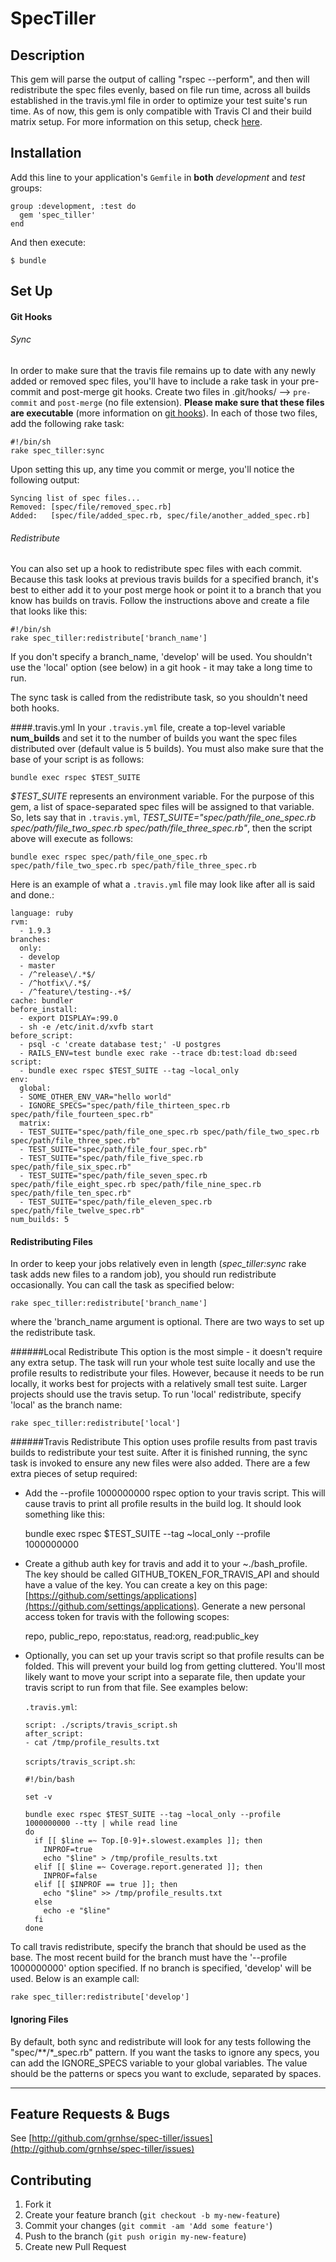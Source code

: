 # SpecTiller

## Description
This gem will parse the output of calling "rspec --perform", and then will redistribute the spec files evenly, based on file run time, across all builds established in the travis.yml file in order to optimize your test suite's run time. As of now, this gem is only compatible with Travis CI and their build matrix setup. For more information on this setup, check [here](http://docs.travis-ci.com/user/build-configuration/#The-Build-Matrix).

## Installation

Add this line to your application's ``Gemfile`` in **both** *development* and *test* groups:  

    group :development, :test do  
      gem 'spec_tiller'  
    end

And then execute:  

    $ bundle

## Set Up

#### Git Hooks

###### Sync

In order to make sure that the travis file remains up to date with any newly added or removed spec files, you'll have to include a rake task in your pre-commit and post-merge git hooks. Create two files in .git/hooks/ --> ``pre-commit`` and ``post-merge`` (no file extension). **Please make sure that these files are executable** (more information on [git hooks](http://git-scm.com/book/en/Customizing-Git-Git-Hooks)). In each of those two files, add the following rake task:  

    #!/bin/sh  
    rake spec_tiller:sync

Upon setting this up, any time you commit or merge, you'll notice the following output:  

    Syncing list of spec files...  
    Removed: [spec/file/removed_spec.rb]  
    Added:   [spec/file/added_spec.rb, spec/file/another_added_spec.rb]

###### Redistribute

You can also set up a hook to redistribute spec files with each commit. Because this task looks at previous travis builds for a specified branch, it's best to either add it to your post merge hook or point it to a branch that you know has builds on travis. Follow the instructions above and create a file that looks like this:

    #!/bin/sh
    rake spec_tiller:redistribute['branch_name']

If you don't specify a branch_name, 'develop' will be used. You shouldn't use the 'local' option (see below) in a git hook - it may take a long time to run.

The sync task is called from the redistribute task, so you shouldn't need both hooks.

####.travis.yml
In your ``.travis.yml`` file, create a top-level variable **num_builds** and set it to the number of builds you want the spec files distributed over (default value is 5 builds). You must also make sure that the base of your script is as follows:

    bundle exec rspec $TEST_SUITE

*$TEST_SUITE* represents an environment variable. For the purpose of this gem, a list of space-separated spec files will be assigned to that variable. So, lets say that in ``.travis.yml``, *TEST_SUITE="spec/path/file_one_spec.rb spec/path/file_two_spec.rb spec/path/file_three_spec.rb"*, then the script above will execute as follows:  

    bundle exec rspec spec/path/file_one_spec.rb spec/path/file_two_spec.rb spec/path/file_three_spec.rb

Here is an example of what a ``.travis.yml`` file may look like after all is said and done.:  

    language: ruby
    rvm:
      - 1.9.3
    branches:
      only:
      - develop
      - master
      - /^release\/.*$/
      - /^hotfix\/.*$/
      - /^feature\/testing-.+$/
    cache: bundler
    before_install:
      - export DISPLAY=:99.0
      - sh -e /etc/init.d/xvfb start
    before_script:
      - psql -c 'create database test;' -U postgres
      - RAILS_ENV=test bundle exec rake --trace db:test:load db:seed
    script:
      - bundle exec rspec $TEST_SUITE --tag ~local_only
    env:
      global:
      - SOME_OTHER_ENV_VAR="hello world"
      - IGNORE_SPECS="spec/path/file_thirteen_spec.rb spec/path/file_fourteen_spec.rb"
      matrix:
      - TEST_SUITE="spec/path/file_one_spec.rb spec/path/file_two_spec.rb spec/path/file_three_spec.rb"
      - TEST_SUITE="spec/path/file_four_spec.rb"
      - TEST_SUITE="spec/path/file_five_spec.rb spec/path/file_six_spec.rb"
      - TEST_SUITE="spec/path/file_seven_spec.rb spec/path/file_eight_spec.rb spec/path/file_nine_spec.rb spec/path/file_ten_spec.rb"
      - TEST_SUITE="spec/path/file_eleven_spec.rb spec/path/file_twelve_spec.rb"
    num_builds: 5

#### Redistributing Files
In order to keep your jobs relatively even in length (*spec_tiller:sync* rake task adds new files to a random job), you should run redistribute occasionally. You can call the task as specified below:

    rake spec_tiller:redistribute['branch_name']

where the 'branch_name argument is optional. There are two ways to set up the redistribute task.

######Local Redistribute
This option is the most simple - it doesn't require any extra setup. The task will run your whole test suite locally and use the profile results to redistribute your files. However, because it needs to be run locally, it works best for projects with a relatively small test suite. Larger projects should use the travis setup. To run 'local' redistribute, specify 'local' as the branch name:

    rake spec_tiller:redistribute['local']

######Travis Redistribute
This option uses profile results from past travis builds to redistribute your test suite. After it is finished running, the sync task is invoked to ensure any new files were also added. There are a few extra pieces of setup required:

  * Add the --profile 1000000000 rspec option to your travis script. This will cause travis to print all profile results in the build log. It should look something like this:

      bundle exec rspec $TEST_SUITE --tag ~local_only --profile 1000000000

  * Create a github auth key for travis and add it to your ~./bash_profile. The key should be called GITHUB_TOKEN_FOR_TRAVIS_API and should have a value of the key. You can create a key on this page: [https://github.com/settings/applications](https://github.com/settings/applications). Generate a new personal access token for travis with the following scopes:

      repo, public_repo, repo:status, read:org, read:public_key

  * Optionally, you can set up your travis script so that profile results can be folded. This will prevent your build log from getting cluttered. You'll most likely want to move your script into a separate file, then update your travis script to run from that file. See examples below:

      ``.travis.yml``:

        script: ./scripts/travis_script.sh
        after_script:
        - cat /tmp/profile_results.txt

      ``scripts/travis_script.sh``:

        #!/bin/bash

        set -v

        bundle exec rspec $TEST_SUITE --tag ~local_only --profile 1000000000 --tty | while read line
        do
          if [[ $line =~ Top.[0-9]+.slowest.examples ]]; then
            INPROF=true
            echo "$line" > /tmp/profile_results.txt
          elif [[ $line =~ Coverage.report.generated ]]; then
            INPROF=false
          elif [[ $INPROF == true ]]; then
            echo "$line" >> /tmp/profile_results.txt
          else
            echo -e "$line"
          fi
        done

To call travis redistribute, specify the branch that should be used as the base. The most recent build for the branch must have the '--profile 1000000000' option specified. If no branch is specified, 'develop' will be used. Below is an example call:

    rake spec_tiller:redistribute['develop']

#### Ignoring Files
By default, both sync and redistribute will look for any tests following the "spec/**/*_spec.rb" pattern. If you want the tasks to ignore any specs, you can add the IGNORE_SPECS variable to your global variables. The value should be the patterns or specs you want to exclude, separated by spaces.

***
## Feature Requests & Bugs
See [http://github.com/grnhse/spec-tiller/issues](http://github.com/grnhse/spec-tiller/issues)  

## Contributing

  1. Fork it
  2. Create your feature branch (`git checkout -b my-new-feature`)
  3. Commit your changes (`git commit -am 'Add some feature'`)
  4. Push to the branch (`git push origin my-new-feature`)
  5. Create new Pull Request
